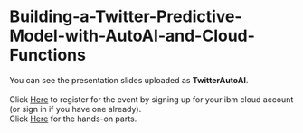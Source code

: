 # Building-a-Twitter-Predictive-Model-with-AutoAI-and-Cloud-Functions

You can see the presentation slides uploaded as **TwitterAutoAI**. <br/><br/>
Click [Here](https://ibm.biz/TwitterAutoAI) to register for the event by signing up for your ibm cloud account (or sign in if you have one already). </br>
Click [Here](https://ibm.biz/TwitterAutoAILab) for the hands-on parts.
